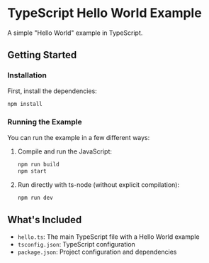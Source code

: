 # TypeScript Hello World Example

A simple "Hello World" example in TypeScript.

## Getting Started

### Installation

First, install the dependencies:

```bash
npm install
```

### Running the Example

You can run the example in a few different ways:

1. Compile and run the JavaScript:
   ```bash
   npm run build
   npm start
   ```

2. Run directly with ts-node (without explicit compilation):
   ```bash
   npm run dev
   ```

## What's Included

- `hello.ts`: The main TypeScript file with a Hello World example
- `tsconfig.json`: TypeScript configuration
- `package.json`: Project configuration and dependencies 